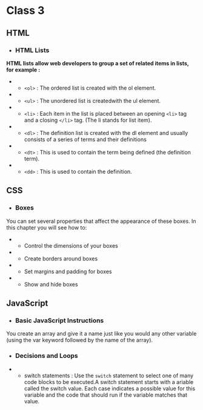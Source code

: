 # Class 3

## HTML
* ### HTML Lists 
**HTML lists allow web developers to group a set of related items in lists, for example :**
* * `<ol>` : The ordered list is created with the ol element.
* * `<ul>` : The unordered list is createdwith the ul element.
* * `<li>` : Each item in the list is placed between an opening `<li>` tag and a closing `</li>` tag. (The li stands for list item).
* * `<dl>` : The definition list is created with the dl element and usually consists of a series of terms and their definitions
* * `<dt>` : This is used to contain the term being defined (the definition term).
* * `<dd>` : This is used to contain the definition.

## CSS
* ### Boxes
You can set several properties that affect the appearance of
these boxes. In this chapter you will see how to:
* * Control the dimensions of your boxes
* * Create borders around boxes
* * Set margins and padding for boxes
* * Show and hide boxes

## JavaScript
* ### Basic JavaScript Instructions
You create an array and give it a name just like you would any other variable (using the var keyword followed by the name of the array).

* ### Decisions and Loops
* * switch statements :
Use the `switch` statement to select one of many code blocks to be executed.A switch statement starts with a ariable called the switch value. Each case indicates a possible value for this variable and the code that should run if the variable matches that value.